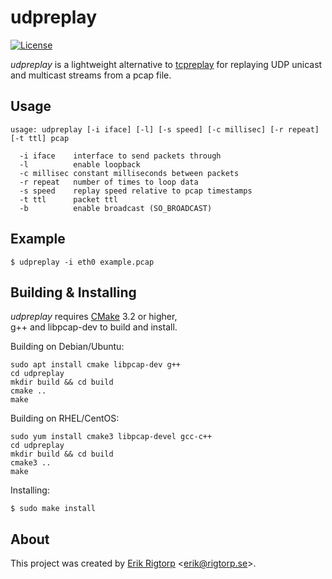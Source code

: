 # udpreplay

[![License](https://img.shields.io/badge/license-MIT-blue.svg)](https://raw.githubusercontent.com/rigtorp/udpreplay/master/LICENSE)

*udpreplay* is a lightweight alternative
to [tcpreplay](http://tcpreplay.appneta.com/) for replaying UDP
unicast and multicast streams from a pcap file.

## Usage

```
usage: udpreplay [-i iface] [-l] [-s speed] [-c millisec] [-r repeat] [-t ttl] pcap

  -i iface    interface to send packets through
  -l          enable loopback
  -c millisec constant milliseconds between packets
  -r repeat   number of times to loop data
  -s speed    replay speed relative to pcap timestamps
  -t ttl      packet ttl
  -b          enable broadcast (SO_BROADCAST)
```

## Example

```
$ udpreplay -i eth0 example.pcap
```

## Building & Installing

*udpreplay* requires [CMake](https://cmake.org/) 3.2 or higher,  
g++ and libpcap-dev to build and install.

Building on Debian/Ubuntu:

```
sudo apt install cmake libpcap-dev g++
cd udpreplay
mkdir build && cd build
cmake ..
make
```

Building on RHEL/CentOS:

```
sudo yum install cmake3 libpcap-devel gcc-c++
cd udpreplay
mkdir build && cd build
cmake3 ..
make
```

Installing:

```
$ sudo make install
```

## About

This project was created by [Erik Rigtorp](http://rigtorp.se)
<[erik@rigtorp.se](mailto:erik@rigtorp.se)>.
